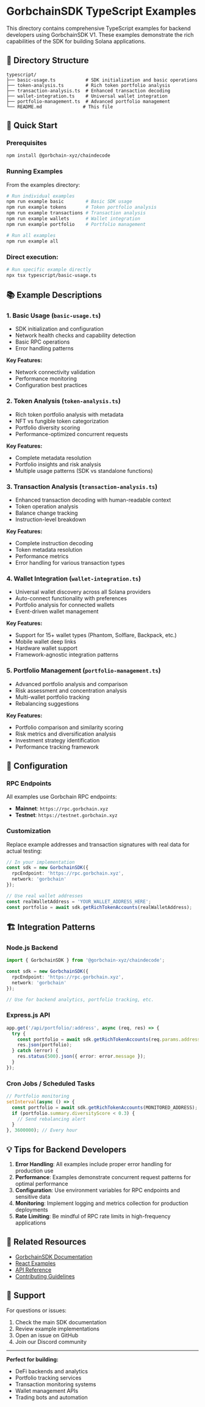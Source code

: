 # GorbchainSDK TypeScript Examples

This directory contains comprehensive TypeScript examples for backend developers using GorbchainSDK V1. These examples demonstrate the rich capabilities of the SDK for building Solana applications.

## 📁 Directory Structure

```
typescript/
├── basic-usage.ts           # SDK initialization and basic operations
├── token-analysis.ts        # Rich token portfolio analysis
├── transaction-analysis.ts  # Enhanced transaction decoding
├── wallet-integration.ts    # Universal wallet integration
├── portfolio-management.ts  # Advanced portfolio management
└── README.md               # This file
```

## 🚀 Quick Start

### Prerequisites
```bash
npm install @gorbchain-xyz/chaindecode
```

### Running Examples

From the examples directory:

```bash
# Run individual examples
npm run example basic        # Basic SDK usage
npm run example tokens       # Token portfolio analysis
npm run example transactions # Transaction analysis
npm run example wallets      # Wallet integration
npm run example portfolio    # Portfolio management

# Run all examples
npm run example all
```

### Direct execution:
```bash
# Run specific example directly
npx tsx typescript/basic-usage.ts
```

## 📚 Example Descriptions

### 1. Basic Usage (`basic-usage.ts`)
- SDK initialization and configuration
- Network health checks and capability detection
- Basic RPC operations
- Error handling patterns

**Key Features:**
- Network connectivity validation
- Performance monitoring
- Configuration best practices

### 2. Token Analysis (`token-analysis.ts`)
- Rich token portfolio analysis with metadata
- NFT vs fungible token categorization
- Portfolio diversity scoring
- Performance-optimized concurrent requests

**Key Features:**
- Complete metadata resolution
- Portfolio insights and risk analysis
- Multiple usage patterns (SDK vs standalone functions)

### 3. Transaction Analysis (`transaction-analysis.ts`)
- Enhanced transaction decoding with human-readable context
- Token operation analysis
- Balance change tracking
- Instruction-level breakdown

**Key Features:**
- Complete instruction decoding
- Token metadata resolution
- Performance metrics
- Error handling for various transaction types

### 4. Wallet Integration (`wallet-integration.ts`)
- Universal wallet discovery across all Solana providers
- Auto-connect functionality with preferences
- Portfolio analysis for connected wallets
- Event-driven wallet management

**Key Features:**
- Support for 15+ wallet types (Phantom, Solflare, Backpack, etc.)
- Mobile wallet deep links
- Hardware wallet support
- Framework-agnostic integration patterns

### 5. Portfolio Management (`portfolio-management.ts`)
- Advanced portfolio analysis and comparison
- Risk assessment and concentration analysis
- Multi-wallet portfolio tracking
- Rebalancing suggestions

**Key Features:**
- Portfolio comparison and similarity scoring
- Risk metrics and diversification analysis
- Investment strategy identification
- Performance tracking framework

## 🔧 Configuration

### RPC Endpoints
All examples use Gorbchain RPC endpoints:
- **Mainnet**: `https://rpc.gorbchain.xyz`
- **Testnet**: `https://testnet.gorbchain.xyz`

### Customization
Replace example addresses and transaction signatures with real data for actual testing:

```typescript
// In your implementation
const sdk = new GorbchainSDK({
  rpcEndpoint: 'https://rpc.gorbchain.xyz',
  network: 'gorbchain'
});

// Use real wallet addresses
const realWalletAddress = 'YOUR_WALLET_ADDRESS_HERE';
const portfolio = await sdk.getRichTokenAccounts(realWalletAddress);
```

## 🏗️ Integration Patterns

### Node.js Backend
```typescript
import { GorbchainSDK } from '@gorbchain-xyz/chaindecode';

const sdk = new GorbchainSDK({
  rpcEndpoint: 'https://rpc.gorbchain.xyz',
  network: 'gorbchain'
});

// Use for backend analytics, portfolio tracking, etc.
```

### Express.js API
```typescript
app.get('/api/portfolio/:address', async (req, res) => {
  try {
    const portfolio = await sdk.getRichTokenAccounts(req.params.address);
    res.json(portfolio);
  } catch (error) {
    res.status(500).json({ error: error.message });
  }
});
```

### Cron Jobs / Scheduled Tasks
```typescript
// Portfolio monitoring
setInterval(async () => {
  const portfolio = await sdk.getRichTokenAccounts(MONITORED_ADDRESS);
  if (portfolio.summary.diversityScore < 0.3) {
    // Send rebalancing alert
  }
}, 3600000); // Every hour
```

## 💡 Tips for Backend Developers

1. **Error Handling**: All examples include proper error handling for production use
2. **Performance**: Examples demonstrate concurrent request patterns for optimal performance
3. **Configuration**: Use environment variables for RPC endpoints and sensitive data
4. **Monitoring**: Implement logging and metrics collection for production deployments
5. **Rate Limiting**: Be mindful of RPC rate limits in high-frequency applications

## 🔗 Related Resources

- [GorbchainSDK Documentation](../../README.md)
- [React Examples](../react-docs/src/pages/)
- [API Reference](../../docs/api-reference.md)
- [Contributing Guidelines](../../CONTRIBUTING.md)

## 🤝 Support

For questions or issues:
1. Check the main SDK documentation
2. Review example implementations
3. Open an issue on GitHub
4. Join our Discord community

---

**Perfect for building:**
- DeFi backends and analytics
- Portfolio tracking services
- Transaction monitoring systems
- Wallet management APIs
- Trading bots and automation